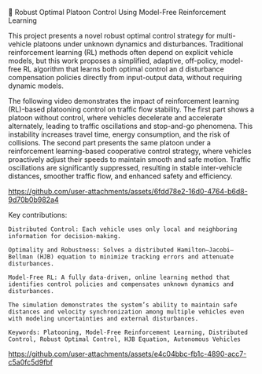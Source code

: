 🚗 Robust Optimal Platoon Control Using Model-Free Reinforcement Learning

This project presents a novel robust optimal control strategy for multi-vehicle platoons under unknown dynamics and disturbances.
Traditional reinforcement learning (RL) methods often depend on explicit vehicle models, but this work proposes a simplified, adaptive, off-policy, model-free RL algorithm that learns both optimal control an d disturbance compensation policies directly from input-output data, without requiring dynamic models.



The following video demonstrates the impact of reinforcement learning (RL)-based platooning control on traffic flow stability.
The first part shows a platoon without control, where vehicles decelerate and accelerate alternately, leading to traffic oscillations and stop-and-go phenomena. This instability increases travel time, energy     consumption, and the risk of collisions. 
The second part presents the same platoon under a reinforcement learning-based cooperative control strategy, where vehicles proactively adjust their speeds to maintain smooth and safe motion. 
Traffic oscillations are significantly suppressed, resulting in stable inter-vehicle distances, smoother traffic flow, and enhanced safety and efficiency.

https://github.com/user-attachments/assets/6fdd78e2-16d0-4764-b6d8-9d70b0b982a4
    
Key contributions:

    Distributed Control: Each vehicle uses only local and neighboring information for decision-making.

    Optimality and Robustness: Solves a distributed Hamilton–Jacobi–Bellman (HJB) equation to minimize tracking errors and attenuate disturbances.

    Model-Free RL: A fully data-driven, online learning method that identifies control policies and compensates unknown dynamics and disturbances.
    
    The simulation demonstrates the system’s ability to maintain safe distances and velocity synchronization among multiple vehicles even with modeling uncertainties and external disturbances.

    Keywords: Platooning, Model-Free Reinforcement Learning, Distributed Control, Robust Optimal Control, HJB Equation, Autonomous Vehicles


https://github.com/user-attachments/assets/e4c04bbc-fb1c-4890-acc7-c5a0fc5d9fbf


